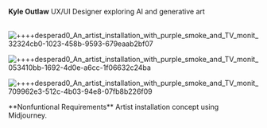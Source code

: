


**Kyle Outlaw**
UX/UI Designer exploring AI and generative art
<br /><br />

![++++desperad0_An_artist_installation_with_purple_smoke_and_TV_monit_32324cb0-1023-458b-9593-679eaab2bf07](https://user-images.githubusercontent.com/3966741/202865458-e596e0c8-9e39-49b3-b0bc-4670c6468528.png)


![++++desperad0_An_artist_installation_with_purple_smoke_and_TV_monit_053410bb-1692-4d0e-a6cc-1f06632c24ba](https://user-images.githubusercontent.com/3966741/202865648-3e41a064-bcc9-4977-aa0e-20b1c46578c6.png)

![++++desperad0_An_artist_installation_with_purple_smoke_and_TV_monit_709962e3-512c-4b03-94e8-07fb8b226f09](https://user-images.githubusercontent.com/3966741/202865674-7382dce8-69ed-4123-b3d8-6e7aacde6ba1.png)
<P>
**Nonfuntional Requirements** Artist installation concept using Midjourney. 
